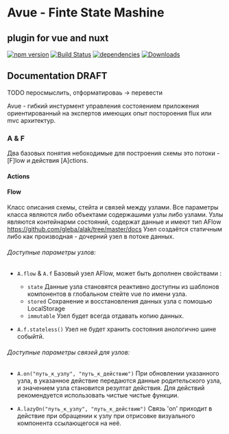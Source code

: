 # Avue - Finte State Mashine 
## plugin for vue and nuxt
[![npm version](https://badge.fury.io/js/avuef.svg)](https://badge.fury.io/js/avuef)
[![Build Status](https://travis-ci.org/carabins/avuef.svg?branch=master)](https://travis-ci.org/carabins/avuef)
[![dependencies](https://david-dm.org/gleba/avuef.svg)](https://david-dm.org/avuef/alak)
[![Downloads](https://img.shields.io/npm/dt/avuef.svg)](https://www.npmjs.com/package/avuef)

## Documentation DRAFT

TODO перосмыслить, отформатироваь -> перевести

Avue - гибкий инстурмент управления состояением приложения ориентированный на экспертов имеющих опыт постороения flux или mvc архитектур. 

### A & F

Два базовых понятия небоходимые для построения схемы это потоки - [F]low и действия [A]ctions.

#### Actions


#### Flow
Класс описания схемы, стейта и связей между узлами. 
Все параметры класcа являются либо объектами содержашими узлы либо узлами.
Узлы являются контейнарми состояний, содержат данные и имеют тип AFlow https://github.com/gleba/alak/tree/master/docs
Узел создаётся статичным либо как производная - дочерний узел в потоке данных.  

###### Доступные параметры узлов:

- `A.flow` & `A.f`
Базовый узел AFlow, может быть дополнен свойствами :  
  - `state`
Данные узла становятся реактивно доступны из шаблонов компонентов в глобальном стейте vue по имени узла.
  - `stored`
Сохранение и восстановления данных узла с помошью LocalStorage
  - `immutable`
Узел будет всегда отдавать копию данных.

- `A.f.stateless()`
Узел не будет хранить состояния анологично шине собыйтй.

###### Доступные параметры связей для узлов:

- `A.on("путь_к_узлу", "путь_к_действию")`
При обновлении указанного узла, в указанное действие передаются данные родительского узла, и значением узла становится резултат действия. Для действий рекомендуется использовать чистые чистые функции. 

- `A.lazyOn("путь_к_узлу", "путь_к_действию")`
Связь 'on' приходит в действие при обращении к узлу при отрисовке визуального компонента ссылающегося на неё. 

 
